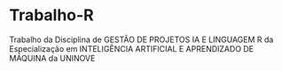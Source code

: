 # Trabalho-R
Trabalho da Disciplina de GESTÃO DE PROJETOS IA E LINGUAGEM R da Especialização em INTELIGÊNCIA ARTIFICIAL E APRENDIZADO DE MÁQUINA da UNINOVE
